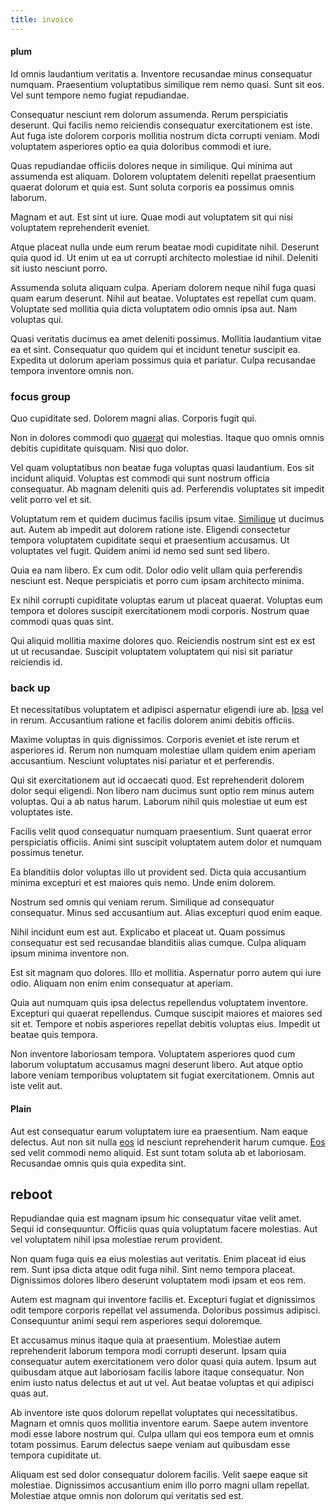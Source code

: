```yaml
---
title: invoice
---
```


#### plum

Id omnis laudantium veritatis a. Inventore recusandae minus consequatur numquam. Praesentium voluptatibus similique rem nemo quasi. Sunt sit eos. Vel sunt tempore nemo fugiat repudiandae.

Consequatur nesciunt rem dolorum assumenda. Rerum perspiciatis deserunt. Qui facilis nemo reiciendis consequatur exercitationem est iste. Aut fuga iste dolorem corporis mollitia nostrum dicta corrupti veniam. Modi voluptatem asperiores optio ea quia doloribus commodi et iure.

Quas repudiandae officiis dolores neque in similique. Qui minima aut assumenda est aliquam. Dolorem voluptatem deleniti repellat praesentium quaerat dolorum et quia est. Sunt soluta corporis ea possimus omnis laborum.

Magnam et aut. Est sint ut iure. Quae modi aut voluptatem sit qui nisi voluptatem reprehenderit eveniet.

Atque placeat nulla unde eum rerum beatae modi cupiditate nihil. Deserunt quia quod id. Ut enim ut ea ut corrupti architecto molestiae id nihil. Deleniti sit iusto nesciunt porro.

Assumenda soluta aliquam culpa. Aperiam dolorem neque nihil fuga quasi quam earum deserunt. Nihil aut beatae. Voluptates est repellat cum quam. Voluptate sed mollitia quia dicta voluptatem odio omnis ipsa aut. Nam voluptas qui.

Quasi veritatis ducimus ea amet deleniti possimus. Mollitia laudantium vitae ea et sint. Consequatur quo quidem qui et incidunt tenetur suscipit ea. Expedita ut dolorum aperiam possimus quia et pariatur. Culpa recusandae tempora inventore omnis non.

### focus group

Quo cupiditate sed. Dolorem magni alias. Corporis fugit qui.

Non in dolores commodi quo [quaerat](/dolore/odio/dignissimos/navigating.md) qui molestias. Itaque quo omnis omnis debitis cupiditate quisquam. Nisi quo dolor.

Vel quam voluptatibus non beatae fuga voluptas quasi laudantium. Eos sit incidunt aliquid. Voluptas est commodi qui sunt nostrum officia consequatur. Ab magnam deleniti quis ad. Perferendis voluptates sit impedit velit porro vel et sit.

Voluptatum rem et quidem ducimus facilis ipsum vitae. [Similique](/aspernatur/investment_account.md) ut ducimus aut. Autem ab impedit aut dolorem ratione iste. Eligendi consectetur tempora voluptatem cupiditate sequi et praesentium accusamus. Ut voluptates vel fugit. Quidem animi id nemo sed sunt sed libero.

Quia ea nam libero. Ex cum odit. Dolor odio velit ullam quia perferendis nesciunt est. Neque perspiciatis et porro cum ipsam architecto minima.

Ex nihil corrupti cupiditate voluptas earum ut placeat quaerat. Voluptas eum tempora et dolores suscipit exercitationem modi corporis. Nostrum quae commodi quas quas sint.

Qui aliquid mollitia maxime dolores quo. Reiciendis nostrum sint est ex est ut ut recusandae. Suscipit voluptatem voluptatem qui nisi sit pariatur reiciendis id.

### back up

Et necessitatibus voluptatem et adipisci aspernatur eligendi iure ab. [Ipsa](/facere/temporibus/square_function_based.md) vel in rerum. Accusantium ratione et facilis dolorem animi debitis officiis.

Maxime voluptas in quis dignissimos. Corporis eveniet et iste rerum et asperiores id. Rerum non numquam molestiae ullam quidem enim aperiam accusantium. Nesciunt voluptates nisi pariatur et et perferendis.

Qui sit exercitationem aut id occaecati quod. Est reprehenderit dolorem dolor sequi eligendi. Non libero nam ducimus sunt optio rem minus autem voluptas. Qui a ab natus harum. Laborum nihil quis molestiae ut eum est voluptates iste.

Facilis velit quod consequatur numquam praesentium. Sunt quaerat error perspiciatis officiis. Animi sint suscipit voluptatem autem dolor et numquam possimus tenetur.

Ea blanditiis dolor voluptas illo ut provident sed. Dicta quia accusantium minima excepturi et est maiores quis nemo. Unde enim dolorem.

Nostrum sed omnis qui veniam rerum. Similique ad consequatur consequatur. Minus sed accusantium aut. Alias excepturi quod enim eaque.

Nihil incidunt eum est aut. Explicabo et placeat ut. Quam possimus consequatur est sed recusandae blanditiis alias cumque. Culpa aliquam ipsum minima inventore non.

Est sit magnam quo dolores. Illo et mollitia. Aspernatur porro autem qui iure odio. Aliquam non enim enim consequatur at aperiam.

Quia aut numquam quis ipsa delectus repellendus voluptatem inventore. Excepturi qui quaerat repellendus. Cumque suscipit maiores et maiores sed sit et. Tempore et nobis asperiores repellat debitis voluptas eius. Impedit ut beatae quis tempora.

Non inventore laboriosam tempora. Voluptatem asperiores quod cum laborum voluptatum accusamus magni deserunt libero. Aut atque optio labore veniam temporibus voluptatem sit fugiat exercitationem. Omnis aut iste velit aut.

#### Plain

Aut est consequatur earum voluptatem iure ea praesentium. Nam eaque delectus. Aut non sit nulla [eos](/aspernatur/strategist_silver.md) id nesciunt reprehenderit harum cumque. [Eos](/facere/eaque/metal_azure.md) sed velit commodi nemo aliquid. Est sunt totam soluta ab et laboriosam. Recusandae omnis quis quia expedita sint.

## reboot

Repudiandae quia est magnam ipsum hic consequatur vitae velit amet. Sequi id consequuntur. Officiis quas quia voluptatum facere molestias. Aut vel voluptatem nihil ipsa molestiae rerum provident.

Non quam fuga quis ea eius molestias aut veritatis. Enim placeat id eius rem. Sunt ipsa dicta atque odit fuga nihil. Sint nemo tempora placeat. Dignissimos dolores libero deserunt voluptatem modi ipsam et eos rem.

Autem est magnam qui inventore facilis et. Excepturi fugiat et dignissimos odit tempore corporis repellat vel assumenda. Doloribus possimus adipisci. Consequuntur animi sequi rem asperiores sequi doloremque.

Et accusamus minus itaque quia at praesentium. Molestiae autem reprehenderit laborum tempora modi corrupti deserunt. Ipsam quia consequatur autem exercitationem vero dolor quasi quia autem. Ipsum aut quibusdam atque aut laboriosam facilis labore itaque consequatur. Non enim iusto natus delectus et aut ut vel. Aut beatae voluptas et qui adipisci quas aut.

Ab inventore iste quos dolorum repellat voluptates qui necessitatibus. Magnam et omnis quos mollitia inventore earum. Saepe autem inventore modi esse labore nostrum qui. Culpa ullam qui eos tempora eum et omnis totam possimus. Earum delectus saepe veniam aut quibusdam esse tempora cupiditate ut.

Aliquam est sed dolor consequatur dolorem facilis. Velit saepe eaque sit molestiae. Dignissimos accusantium enim illo porro magni ullam repellat. Molestiae atque omnis non dolorum qui veritatis sed est.
